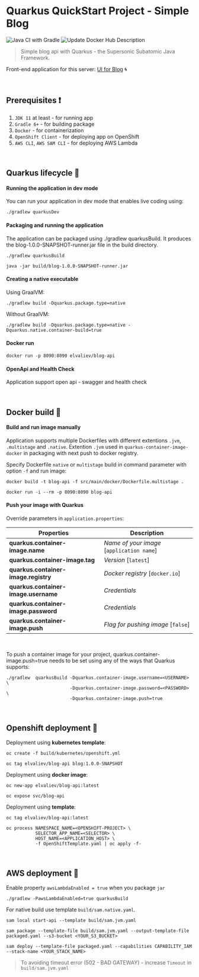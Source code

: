 # Quarkus QuickStart Project - Simple Blog 
![Java CI with Gradle](https://github.com/ElinaValieva/quarkus-blog-app/workflows/Java%20CI%20with%20Gradle/badge.svg?branch=master)
![Update Docker Hub Description](https://github.com/ElinaValieva/quarkus-quickstarts/workflows/Update%20Docker%20Hub%20Description/badge.svg)
> Simple blog api with Quarkus - the Supersonic Subatomic Java Framework. 
 
 Front-end application for this server: [UI for Blog](https://github.com/ElinaValieva/quarkus-quickstarts-blog-ui) :cyclone:

&nbsp;
## Prerequisites :heavy_exclamation_mark:
 1. `JDK 11` at least - for running app
 2. `Gradle 6+` - for building package
 3. `Docker` - for containerization
 4. `OpenShift Client` - for deploying app on OpenShift
 5. `AWS CLI`, `AWS SAM CLI` - for deploying AWS Lambda

&nbsp;
## Quarkus lifecycle :hammer:
#### Running the application in dev mode

You can run your application in dev mode that enables live coding using:

```
./gradlew quarkusDev
```

#### Packaging and running the application
The application can be packaged using ./gradlew quarkusBuild. It produces the blog-1.0.0-SNAPSHOT-runner.jar file in the build directory.
```
./gradlew quarkusBuild

java -jar build/blog-1.0.0-SNAPSHOT-runner.jar
```

#### Creating a native executable
Using GraalVM:
```
./gradlew build -Dquarkus.package.type=native
```
Without GraalVM:
```
./gradlew build -Dquarkus.package.type=native -Dquarkus.native.container-build=true
```
#### Docker run
```console
docker run -p 8090:8090 elvaliev/blog-api
```
#### OpenApi and Health Check
Application support open api - swagger and health check

&nbsp;
## Docker build :whale:
#### Build and run image manually
Application supports multiple Dockerfiles with different extentions `.jvm`, `.multistage` and `.native`. Extention `.jvm` used in `quarkus-container-image-docker` in packaging with next push to docker registry. 

Specify Dockerfile `native` or `multistage` build in command parameter with option `-f` and run image: 
```console
docker build -t blog-api -f src/main/docker/Dockerfile.multistage .

docker run -i --rm -p 8090:8090 blog-api
```
#### Push your image with Quarkus
Override parameters in `application.properties`:

|Properties|Description|
|--|--|
|**quarkus.container-image.name**|*Name of your image* [`application name`]|
|**quarkus.container-image.tag**|*Version* [`latest`]|
|**quarkus.container-image.registry**| *Docker registry* [`docker.io`]|
|**quarkus.container-image.username**| *Credentials*|
|**quarkus.container-image.password**| *Credentials*|
|**quarkus.container-image.push**| *Flag for pushing image* [`false`]|

&nbsp;

To push a container image for your project, quarkus.container-image.push=true needs to be set using any of the ways that Quarkus supports: 
```
./gradlew  quarkusBuild -Dquarkus.container-image.username=<USERNAME> \
                        -Dquarkus.container-image.password=<PASSWORD> \
                        -Dquarkus.container-image.push=true
```

&nbsp;
## Openshift deployment :triangular_flag_on_post:
Deployment using **kubernetes template**:
```console
oc create -f build/kubernetes/openshift.yml

oc tag elvaliev/blog-api blog:1.0.0-SNAPSHOT
```
Deployment using **docker image**:
```console
oc new-app elvaliev/blog-api:latest

oc expose svc/blog-api
```
Deployment using **template**:
```console
oc tag elvaliev/blog-api:latest

oc process NAMESPACE_NAME=<OPENSHIFT-PROJECT> \
           SELECTOR_APP_NAME=<SELECTOR> \
           HOST_NAME=<APPLICATION_HOST> \
           -f OpenShiftTemplate.yaml | oc apply -f-
```


&nbsp;
## AWS deployment :triangular_flag_on_post:
Enable property `awsLambdaEnabled = true` when you package `jar`
```
./gradlew -PawsLambdaEnabled=true quarkusBuild
```
For native build use template `build/sam.native.yaml`. 
```console
sam local start-api --template build/sam.jvm.yaml

sam package --template-file build/sam.jvm.yaml --output-template-file packaged.yaml --s3-bucket <YOUR_S3_BUCKET>

sam deploy --template-file packaged.yaml --capabilities CAPABILITY_IAM --stack-name <YOUR_STACK_NAME>
```

> To avoiding timeout error (502 - BAD GATEWAY) - increase `Timeout` in `build/sam.jvm.yaml`
